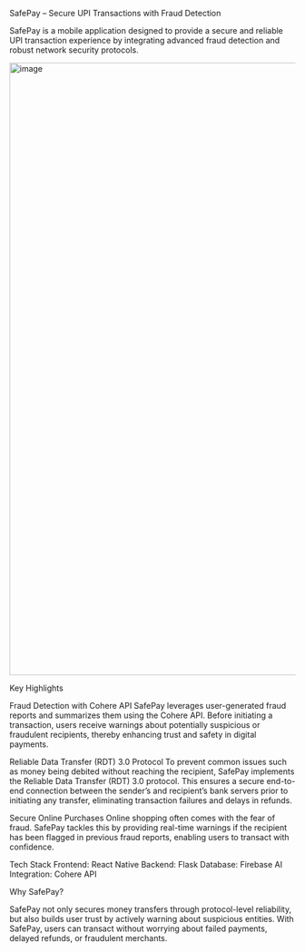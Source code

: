 SafePay – Secure UPI Transactions with Fraud Detection

SafePay is a mobile application designed to provide a secure and reliable UPI transaction experience by integrating advanced fraud detection and robust network security protocols.

<img width="1920" height="1080" alt="image" src="https://github.com/user-attachments/assets/ecc54021-c781-45aa-aea9-e1ce463220bd" />

Key Highlights

Fraud Detection with Cohere API
SafePay leverages user-generated fraud reports and summarizes them using the Cohere API. Before initiating a transaction, users receive warnings about potentially suspicious or fraudulent recipients, thereby enhancing trust and safety in digital payments.

Reliable Data Transfer (RDT) 3.0 Protocol
To prevent common issues such as money being debited without reaching the recipient, SafePay implements the Reliable Data Transfer (RDT) 3.0 protocol. This ensures a secure end-to-end connection between the sender’s and recipient’s bank servers prior to initiating any transfer, eliminating transaction failures and delays in refunds.

Secure Online Purchases
Online shopping often comes with the fear of fraud. SafePay tackles this by providing real-time warnings if the recipient has been flagged in previous fraud reports, enabling users to transact with confidence.

Tech Stack
Frontend: React Native
Backend: Flask
Database: Firebase
AI Integration: Cohere API

Why SafePay?

SafePay not only secures money transfers through protocol-level reliability, but also builds user trust by actively warning about suspicious entities. With SafePay, users can transact without worrying about failed payments, delayed refunds, or fraudulent merchants.
